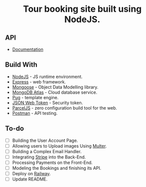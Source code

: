  <h1 style="text-align: center;">Tour booking site built using NodeJS.</h1>

## API

- [Documentation](https://documenter.getpostman.com/view/23913428/2s8Z6u4EzY)

## Build With

- [NodeJS](https://nodejs.org/en/) - JS runtime environment.
- [Express](http://expressjs.com/) - web framework.
- [Mongoose](https://mongoosejs.com/) - Object Data Modelling library.
- [MongoDB Atlas](https://www.mongodb.com/cloud/atlas) - Cloud database service.
- [Pug](https://pugjs.org/api/getting-started.html) - template engine.
- [JSON Web Token](https://jwt.io/) - Security token.
- [ParcelJS](https://parceljs.org/) - zero configuration build tool for the web.
- [Postman](https://www.getpostman.com/) - API testing.

## To-do

- [ ] Building the User Account Page.
- [ ] Allowing users to Upload images Using [Multer](https://github.com/expressjs/multer).
- [ ] Building a Complex Email Handler.
- [ ] Integrating [Stripe](https://stripe.com/) into the Back-End.
- [ ] Processing Payments on the Front-End.
- [ ] Modeling the Bookings and finishing its API.
- [ ] Deploy on [Railway](https://railway.app/).
- [ ] Update README.
